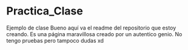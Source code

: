 # Practica_Clase
Ejemplo de clase
Bueno aquí va el readme del repositorio que estoy creando. Es una página maravillosa creado por un autentico genio. No tengo pruebas pero tampoco dudas xd
